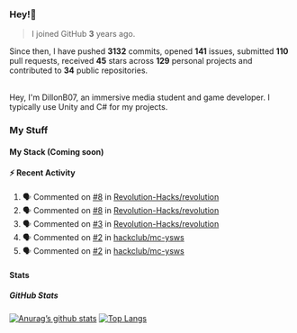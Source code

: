 ### Hey!👋
<!-- [![Banner](banner.png)](https://dillonb07.is-a.dev) -->


> I joined GitHub **3** years ago.

Since then, I have pushed **3132** commits, opened **141** issues, submitted **110** pull requests, received **45** stars across **129** personal projects and contributed to **34** public repositories.

<br>
Hey, I'm DillonB07, an immersive media student and game developer. I typically use Unity and C# for my projects.

<br>

### My Stuff

#### My Stack (Coming soon)

#### :zap: Recent Activity

<!--START_SECTION:activity-->
1. 🗣 Commented on [#8](https://github.com/Revolution-Hacks/revolution/pull/8#issuecomment-2432956054) in [Revolution-Hacks/revolution](https://github.com/Revolution-Hacks/revolution)
2. 🗣 Commented on [#8](https://github.com/Revolution-Hacks/revolution/pull/8#issuecomment-2432947302) in [Revolution-Hacks/revolution](https://github.com/Revolution-Hacks/revolution)
3. 🗣 Commented on [#3](https://github.com/Revolution-Hacks/revolution/issues/3#issuecomment-2432848301) in [Revolution-Hacks/revolution](https://github.com/Revolution-Hacks/revolution)
4. 🗣 Commented on [#2](https://github.com/hackclub/mc-ysws/pull/2#issuecomment-2429277255) in [hackclub/mc-ysws](https://github.com/hackclub/mc-ysws)
5. 🗣 Commented on [#2](https://github.com/hackclub/mc-ysws/pull/2#issuecomment-2425186122) in [hackclub/mc-ysws](https://github.com/hackclub/mc-ysws)
<!--END_SECTION:activity-->

#### Stats

##### GitHub Stats
[![Anurag’s github stats](https://github-readme-stats.vercel.app/api?username=dillonb07&show_icons=true&theme=radical)](https://github.com/dillonb07)
[![Top Langs](https://github-readme-stats.vercel.app/api/top-langs/?username=dillonb07&layout=compact&theme=radical)](https://github.com/dillonb07)
